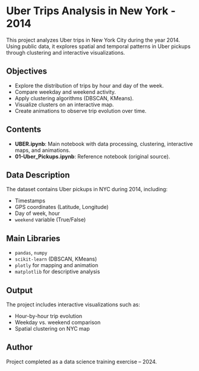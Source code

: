 # Uber Trips Analysis in New York - 2014

This project analyzes Uber trips in New York City during the year 2014. Using public data, it explores spatial and temporal patterns in Uber pickups through clustering and interactive visualizations.

## Objectives

- Explore the distribution of trips by hour and day of the week.
- Compare weekday and weekend activity.
- Apply clustering algorithms (DBSCAN, KMeans).
- Visualize clusters on an interactive map.
- Create animations to observe trip evolution over time.

## Contents

- **UBER.ipynb**: Main notebook with data processing, clustering, interactive maps, and animations.
- **01-Uber_Pickups.ipynb**: Reference notebook (original source).

## Data Description

The dataset contains Uber pickups in NYC during 2014, including:
- Timestamps
- GPS coordinates (Latitude, Longitude)
- Day of week, hour
- `weekend` variable (True/False)

## Main Libraries

- `pandas`, `numpy`
- `scikit-learn` (DBSCAN, KMeans)
- `plotly` for mapping and animation
- `matplotlib` for descriptive analysis

## Output

The project includes interactive visualizations such as:
- Hour-by-hour trip evolution
- Weekday vs. weekend comparison
- Spatial clustering on NYC map

## Author

Project completed as a data science training exercise – 2024.
